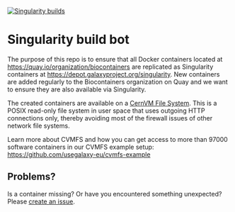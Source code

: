 [![Singularity builds](https://github.com/BioContainers/singularity-build-bot/actions/workflows/main.yml/badge.svg?branch=master)](https://github.com/BioContainers/singularity-build-bot/actions/workflows/main.yml?branch=master)

# Singularity build bot

The purpose of this repo is to ensure that all Docker containers located at https://quay.io/organization/biocontainers
are replicated as Singularity containers at https://depot.galaxyproject.org/singularity. New containers are added regularly to the Biocontainers organization on Quay and we want to ensure they are also available via Singularity.

The created containers are available on a [CernVM File System](https://cernvm.cern.ch/portal/filesystem). This is a POSIX read-only file system in user space that uses outgoing HTTP connections only, thereby avoiding most of the firewall issues of other network file systems. 

Learn more about CVMFS and how you can get access to more than 97000 software containers in our CVMFS example setup: https://github.com/usegalaxy-eu/cvmfs-example

## Problems?

Is a container missing? Or have you encountered something unexpected? Please [create an issue](https://github.com/BioContainers/singularity-build-bot/issues/new).
